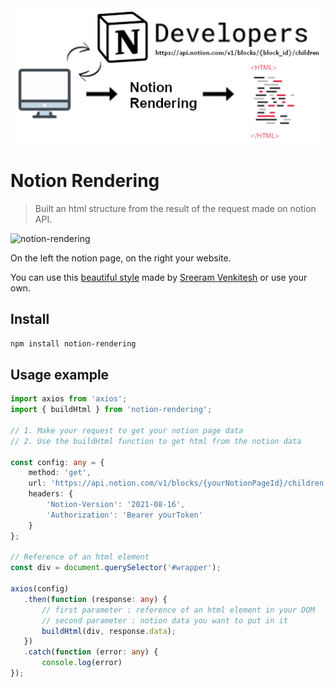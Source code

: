 <img title="notion-rendering" src="https://github.com/AntoineBrah/notion-rendering/blob/main/media/notion_rendering.png?raw=true" alt="notion-rendering" width="1000" data-align="center">

# Notion Rendering

> Built an html structure from the result of the request made on notion API.



![notion-rendering](https://github.com/AntoineBrah/notion-rendering/blob/main/media/notion_rendering2.png?raw=true "notion-rendering")

On the left the notion page, on the right your website.

You can use this [beautiful style](https://github.com/sreeram-venkitesh/notion.css) made by [Sreeram Venkitesh](https://github.com/sreeram-venkitesh) or use your own.



## Install

`npm install notion-rendering`



## Usage example

```typescript
import axios from 'axios';
import { buildHtml } from 'notion-rendering';

// 1. Make your request to get your notion page data
// 2. Use the buildHtml function to get html from the notion data

const config: any = {
    method: 'get',
    url: 'https://api.notion.com/v1/blocks/{yourNotionPageId}/children',
    headers: { 
        'Notion-Version': '2021-08-16', 
        'Authorization': 'Bearer yourToken'
    }
};

// Reference of an html element
const div = document.querySelector('#wrapper');

axios(config)
   .then(function (response: any) {
       // first parameter : reference of an html element in your DOM
       // second parameter : notion data you want to put in it
       buildHtml(div, response.data);
   })
   .catch(function (error: any) {
       console.log(error)
});
```


